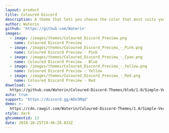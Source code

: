 ```yaml
---
layout: product
title: Coloured Discord
description: A theme that lets you choose the color that most suits you.
author: Waterin
github: 'https://github.com/Waterin'
images:
  - image: /images/themes/Coloured_Discord_Preview.png
    name: Coloured Discord Preview
  - image: /images/themes/Coloured_Discord_Preview_-_Pink.png
    name: Coloured Discord Preview - Pink
  - image: /images/themes/Coloured_Discord_Preview_-_Cyan.png
    name: Coloured Discord Preview - Blue
  - image: /images/themes/Coloured_Discord_Preview_-_Yellow.png
    name: Coloured Discord Preview - Yellow
  - image: /images/themes/Coloured_Discord_Preview_-_Red.png
    name: Coloured Discord Preview - Red
download: >-
  https://github.com/Waterin/Coloured-Discord-Themes/blob/1.0/Simple-Version/Coloured-Discord-Themes-RGB.theme.css
auto: true
support: 'https://discord.gg/ADn3Mqd'
demo: >-
  https://cdn.rawgit.com/Waterin/Coloured-Discord-Themes/1.0/Simple-Version/Coloured-Discord-Themes-RGB.theme.css
style: dark
ghcommentid: 13
date: 2018-10-25T19:46:28.033Z
---
```


